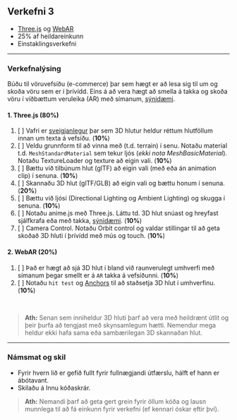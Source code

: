 ## Verkefni 3
- [Three.js](https://github.com/GunnarThorunnarson/FORR3FV05EU/wiki/3D-t%C3%B6lvugraf%C3%ADk) og [WebAR](https://github.com/GunnarThorunnarson/FORR3FV05EU/wiki/Framlengdur-veruleiki-(XR))
- 25% af heildareinkunn
- Einstaklingsverkefni

---

### Verkefnalýsing
Búðu til vöruvefsíðu (e-commerce) þar sem hægt er að lesa sig til um og skoða vöru sem er í þrívídd. Eins á að vera hægt að smella á takka og skoða vöru í víðbættum veruleika (AR) með símanum, [sýnidæmi](https://www.onirix.com/learn-about-ar/e-commerce-3d-viewer/).

#### 1. Three.js (80%)
1. [ ] Vafri er [sveigjanlegur](https://threejs.org/manual/#en/responsive) þar sem 3D hlutur heldur réttum hlutföllum innan um texta á vefsíðu. (**10%**)
1. [ ] Veldu grunnform til að vinna með (t.d. terrain) í senu. Notaðu material t.d. `MeshStandardMaterial` sem tekur ljós (_ekki nota MeshBasicMaterial_). Notaðu TextureLoader og texture að eigin vali. (**10%**) 
1. [ ] Bættu við tilbúnum hlut (glTF) að eigin vali (með eða án animation clip) í senuna. (**10%**) 
1. [ ] Skannaðu 3D hlut (glTF/GLB) að eigin vali og bættu honum í senuna. (**20%**)
1. [ ] Bættu við ljósi (Directional Lighting og Ambient Lighting) og skugga í senuna. (**10%**)
1. [ ] Notaðu anime.js með Three.js. Láttu td. 3D hlut snúast og hreyfast sjálfkrafa eða með takka, [sýnidæmi](https://henryegloff.com/how-to-use-anime-js-with-three-js/). (**10%**)
1. [ ] Camera Control. Notaðu Orbit control og valdar stillingar til að geta skoðað 3D hluti í þrívídd með mús og touch. (**10%**)

#### 2. WebAR (20%)
1. [ ] Það er hægt að sjá 3D hlut í bland við raunverulegt umhverfi með símanum þegar smellt er á `AR` takka á vefsíðunni. (**10%**)
1. [ ] Notaðu `hit test` og [Anchors](https://developers.google.com/ar/develop/anchors) til að staðsetja 3D hlut í umhverfinu. (**10%**)

<br>

> **Ath:** Senan sem inniheldur 3D hluti þarf að vera með heildrænt útlit og þeir þurfa að tengjast með skynsamlegum hætti. Nemendur mega heldur ekki hafa sama eða sambærilegan 3D skannaðan hlut. 

---

### Námsmat og skil
- Fyrir hvern lið er gefið fullt fyrir fullnægjandi útfærslu, hálft ef hann er ábótavant.
- Skilaðu á Innu kóðaskrár.

> **Ath:** Nemandi þarf að geta gert grein fyrir öllum kóða og lausn munnlega til að fá einkunn fyrir verkefni (ef kennari óskar eftir því).

<!-- vefslóð sem sýnir 3D hlut. Notaðu Github Pages (notaðu docs möppu sem vefrót) sem hýsir og sýnir 3D hlut (link á raw skrá). -->

<!--
:exclamation: Hýsing á Github <br>
Það þarf að breyta slóð á **glb** ef við viljum láta Github hýsa 3D hlut. Nota þarf _raw_ slóðina á mynd og _master_ í staðinn fyrir _docs_ _https://raw.githubusercontent.com/GunnarThorunnarson/FORR3FV05EU/master/assets/models/Parrot.glb_ sjá [notkun](https://github.com/GunnarThorunnarson/FORR3FV05EU/blob/master/docs/src/World/components/birds/birds.js).
-->
